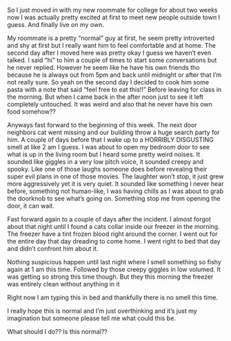 So I just moved in with my new roommate for college for about two weeks now I was actually pretty excited at first to meet new people outside town I guess. And finally live on my own. 

My roommate is a pretty “normal” guy at first, he seem pretty introverted and shy at first but I really want him to feel comfortable and at home. The second day after I moved here was pretty okay I guess we haven’t even talked. I said “hi” to him a couple of times to start some conversations but he never replied. However he seem like he have his own friends tho because he is always out from 5pm and back until midnight or after that I’m not really sure. So yeah on the second day I decided to cook him some pasta with a note that said “feel free to eat this!!” Before leaving for class in the morning. But when I came back in the after noon just to see it left completely untouched. It was weird and also that he never have his own food somehow?? 

Anyways fast forward to the beginning of this week. The next door neighbors cat went missing and our building throw a huge search party for him. A couple of days before that I wake up to a HORRIBLY DISGUSTING smell at like 2 am I guess. I was about to open my bedroom door to see what is up in the living room but I heard some pretty weird noises. It sounded like giggles in a very low pitch voice, it sounded creepy and spooky. Like one of those laughs someone does before revealing their super evil plans in one of those movies. The laughter won’t stop, it just grew more aggressively yet it is very quiet. It sounded like something I never hear before, something not human-like, I was having chills as I was about to grab the doorknob to see what’s going on. Something stop me from opening the door, it can wait. 

Fast forward again to a couple of days after the incident. I almost forgot about that night until I found a cats collar inside our freezer in the morning. The freezer have a tint frozen blood right around the corner. I went out for the entire day that day dreading to come home. I went right to bed that day and didn’t confront him about it. 

Nothing suspicious happen until last night where I smell something so fishy again at 1 am this time. Followed by those creepy giggles in low volumed. It was getting so strong this time though. But they this morning the freezer was entirely clean without anything in it    

Right now I am typing this in bed and thankfully there is no smell this time. 

I really hope this is normal and I’m just overthinking and it’s just my imagination but someone please tell me what could this be. 

What should I do?? Is this normal??